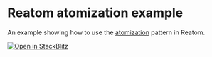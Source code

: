 # Reatom atomization example

An example showing how to use the [atomization](https://www.reatom.dev/recipes/atomization/) pattern in Reatom.

[![Open in StackBlitz](https://developer.stackblitz.com/img/open_in_stackblitz.svg)](https://stackblitz.com/github/artalar/reatom/tree/v3/examples/react-atomization)
